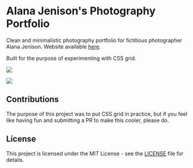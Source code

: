 # Alana Jenison's Photography Portfolio
Clean and minimalistic photography portfolio for fictitious photographer Alana Jenison. Website available [here](https://eduardoltorres.github.io/alana-photography-portfolio/).

Built for the purpose of experimenting with CSS grid.

![](https://cl.ly/a40777b21243/Image%202019-01-29%20at%206.38.26%20AM.png)

![](https://cl.ly/bbac9fb73ba2/Image%202019-01-29%20at%206.44.18%20AM.png)

## Contributions
The purpose of this project was to put CSS grid in practice, but if you feel like having fun and submitting a PR to make this cooler, please do.

## License
This project is licensed under the MIT License - see the [LICENSE](https://github.com/eduardoltorres/alana-photography-portfolio/blob/master/LICENSE) file for details.